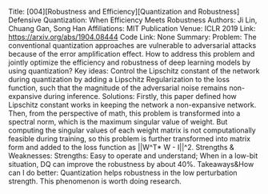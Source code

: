 Title: [004][Robustness and Efficiency][Quantization and Robustness] Defensive Quantization: When Efficiency Meets Robustness
Authors: Ji Lin, Chuang Gan, Song Han
Affiliations: MIT
Publication Venue: ICLR 2019
Link: https://arxiv.org/abs/1904.08444
Code Link: None
Summary:
Problem:
The conventional quantization approaches are vulnerable to adversarial attacks because of the error amplification effect. How to address this problem and jointly optimize the efficiency and robustness of deep learning models by using quantization?
Key ideas:
Control the Lipschitz constant of the network during quantization by adding a Lipschitz Regularization to the loss function, such that the magnitude of the adversarial noise remains non-expansive during inference.
Solutions:
Firstly, this paper defined how Lipschitz constant works in keeping the network a non-expansive network. Then, from the perspective of math, this problem is transformed into a spectral norm, which is the maximum singular value of weight. But computing the singular values of each weight matrix is not computationally feasible during training, so this problem is further transformed into matrix form and added to the loss function as ||W^T* W - I||^2.
Strengths & Weaknesses:
Strengths:  Easy to operate and understand; When in a low-bit situation, DQ can improve the robustness by about 40%.
Takeaways&How can I do better:
Quantization helps robustness in the low perturbation strength. This phenomenon is worth doing research.
